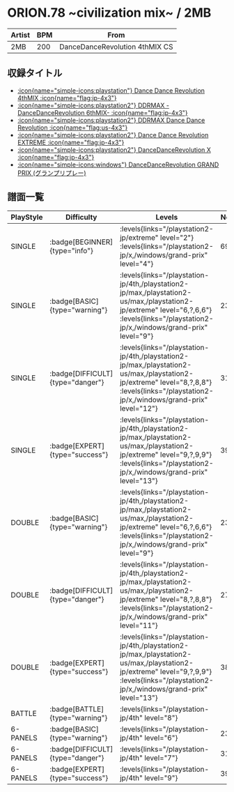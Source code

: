 # ORION.78 \~civilization mix\~ / 2MB

|Artist|BPM|From|
|------|---|----|
|2MB|200|DanceDanceRevolution 4thMIX CS|

## 収録タイトル

- [:icon{name="simple-icons:playstation"} Dance Dance Revolution 4thMIX :icon{name="flag:jp-4x3"}](/playstation-jp/4th)
- [:icon{name="simple-icons:playstation2"} DDRMAX -DanceDanceRevolution 6thMIX- :icon{name="flag:jp-4x3"}](/playstation2-jp/max)
- [:icon{name="simple-icons:playstation2"} DDRMAX Dance Dance Revolution :icon{name="flag:us-4x3"}](/playstation2-us/max)
- [:icon{name="simple-icons:playstation2"} Dance Dance Revolution EXTREME :icon{name="flag:jp-4x3"}](/playstation2-jp/extreme)
- [:icon{name="simple-icons:playstation2"} DanceDanceRevolution X :icon{name="flag:jp-4x3"}](/playstation2-jp/x)
- [:icon{name="simple-icons:windows"} DanceDanceRevolution GRAND PRIX (グランプリプレー)](/windows/grand-prix)

## 譜面一覧

|PlayStyle|Difficulty|Levels|Notes|Movie|
|---------|----------|------|-----|-----|
|SINGLE| :badge[BEGINNER]{type="info"}| :levels{links="/playstation2-jp/extreme" level="2"} :levels{links="/playstation2-jp/x,/windows/grand-prix" level="4"}|69/0||
|SINGLE| :badge[BASIC]{type="warning"}| :levels{links="/playstation-jp/4th,/playstation2-jp/max,/playstation2-us/max,/playstation2-jp/extreme" level="6,?,6,6"} :levels{links="/playstation2-jp/x,/windows/grand-prix" level="9"}|232/0||
|SINGLE| :badge[DIFFICULT]{type="danger"}| :levels{links="/playstation-jp/4th,/playstation2-jp/max,/playstation2-us/max,/playstation2-jp/extreme" level="8,?,8,8"} :levels{links="/playstation2-jp/x,/windows/grand-prix" level="12"}|313/0||
|SINGLE| :badge[EXPERT]{type="success"}| :levels{links="/playstation-jp/4th,/playstation2-jp/max,/playstation2-us/max,/playstation2-jp/extreme" level="9,?,9,9"} :levels{links="/playstation2-jp/x,/windows/grand-prix" level="13"}|398/0||
|DOUBLE| :badge[BASIC]{type="warning"}| :levels{links="/playstation-jp/4th,/playstation2-jp/max,/playstation2-us/max,/playstation2-jp/extreme" level="6,?,6,6"} :levels{links="/playstation2-jp/x,/windows/grand-prix" level="9"}|232/0||
|DOUBLE| :badge[DIFFICULT]{type="danger"}| :levels{links="/playstation-jp/4th,/playstation2-jp/max,/playstation2-us/max,/playstation2-jp/extreme" level="8,?,8,8"} :levels{links="/playstation2-jp/x,/windows/grand-prix" level="11"}|277/0||
|DOUBLE| :badge[EXPERT]{type="success"}| :levels{links="/playstation-jp/4th,/playstation2-jp/max,/playstation2-us/max,/playstation2-jp/extreme" level="9,?,9,9"} :levels{links="/playstation2-jp/x,/windows/grand-prix" level="13"}|383/0||
|BATTLE| :badge[BATTLE]{type="warning"}| :levels{links="/playstation-jp/4th" level="8"}|||
|6-PANELS| :badge[BASIC]{type="warning"}| :levels{links="/playstation-jp/4th" level="6"}|231/0||
|6-PANELS| :badge[DIFFICULT]{type="danger"}| :levels{links="/playstation-jp/4th" level="7"}|311/0||
|6-PANELS| :badge[EXPERT]{type="success"}| :levels{links="/playstation-jp/4th" level="9"}|398/0||

